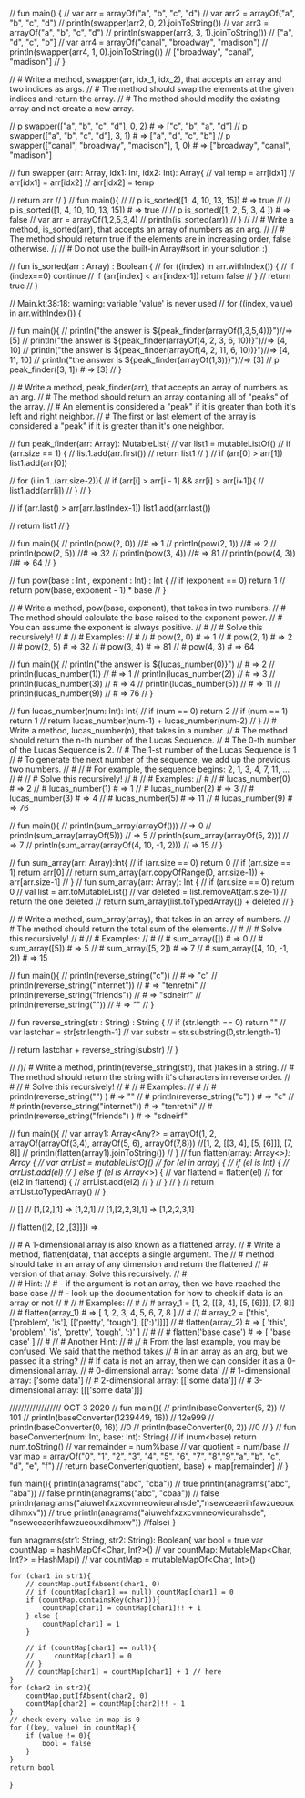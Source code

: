 // fun main() {
    // var arr = arrayOf("a", "b", "c", "d")
    // var arr2 = arrayOf("a", "b", "c", "d")
    // println(swapper(arr2, 0, 2).joinToString())
    // var arr3 = arrayOf("a", "b", "c", "d")
    // println(swapper(arr3, 3, 1).joinToString()) // ["a", "d", "c", "b"]
    // var arr4 = arrayOf("canal", "broadway", "madison")
    // println(swapper(arr4, 1, 0).joinToString()) // ["broadway", "canal", "madison"]
// }

// # Write a method, swapper(arr, idx_1, idx_2), that accepts an array and two indices as args.
// # The method should swap the elements at the given indices and return the array.
// # The method should modify the existing array and not create a new array.

// p swapper(["a", "b", "c", "d"], 0, 2)               # => ["c", "b", "a", "d"]
// p swapper(["a", "b", "c", "d"], 3, 1)               # => ["a", "d", "c", "b"]
// p swapper(["canal", "broadway", "madison"], 1, 0)   # => ["broadway", "canal", "madison"]

// fun swapper (arr: Array<String>, idx1: Int, idx2: Int): Array<String>{
//     val temp = arr[idx1]
//     arr[idx1] = arr[idx2]
//     arr[idx2] = temp

//     return arr
// }
// fun main(){
//     // p is_sorted([1, 4, 10, 13, 15])       # => true
//     // p is_sorted([1, 4, 10, 10, 13, 15])   # => true
//     // p is_sorted([1, 2, 5, 3, 4 ])         # => false
//     var arr = arrayOf(1,2,5,3,4)
//     println(is_sorted(arr))
// }
// // # Write a method, is_sorted(arr), that accepts an array of numbers as an arg.
// // # The method should return true if the elements are in increasing order, false otherwise.
// // # Do not use the built-in Array#sort in your solution :)

// fun is_sorted(arr : Array<Int>) : Boolean {
//     for ((index) in arr.withIndex()) {
//         if (index==0) continue
//         if (arr[index] < arr[index-1]) return false
//     }
//     return true
// }

// Main.kt:38:18: warning: variable 'value' is never used
//     for ((index, value) in arr.withIndex()) {

// fun main(){
    // println("the answer is ${peak_finder(arrayOf(1,3,5,4))}")//=> [5]
    // println("the answer is ${peak_finder(arrayOf(4, 2, 3, 6, 10))}")//=> [4, 10]
    // println("the answer is ${peak_finder(arrayOf(4, 2, 11, 6, 10))}")//=> [4, 11, 10]
    // println("the answer is ${peak_finder(arrayOf(1,3))}")//=> [3]
    // p peak_finder([3, 1])               # => [3]
// }

// # Write a method, peak_finder(arr), that accepts an array of numbers as an arg.
// # The method should return an array containing all of "peaks" of the array.
// # An element is considered a "peak" if it is greater than both it's left and right neighbor.
// # The first or last element of the array is considered a "peak" if it is greater than it's one neighbor.

// fun peak_finder(arr: Array<Int>): MutableList<Int>{
//     var list1 = mutableListOf<Int>()
//     if (arr.size == 1) {
//         list1.add(arr.first())
//         return list1
//     }
//     if (arr[0] > arr[1]) list1.add(arr[0])

//     for (i in 1..(arr.size-2)){
//         if (arr[i] > arr[i - 1] && arr[i] > arr[i+1]){
//             list1.add(arr[i])
//         }
//     }
    
//     if (arr.last() > arr[arr.lastIndex-1]) list1.add(arr.last())

//     return list1
// }

// fun main(){
//     println(pow(2, 0)) //# => 1
//     println(pow(2, 1)) //# => 2
//     println(pow(2, 5)) //# => 32
//     println(pow(3, 4)) //# => 81
//     println(pow(4, 3)) //# => 64
// }

// fun pow(base : Int , exponent : Int) : Int {
//     if (exponent == 0) return 1
//     return pow(base, exponent - 1) * base
// }

// # Write a method, pow(base, exponent), that takes in two numbers.
// # The method should calculate the base raised to the exponent power.
// # You can assume the exponent is always positive.
// #
// # Solve this recursively!
// #
// # Examples:
// #
// # pow(2, 0) # => 1
// # pow(2, 1) # => 2
// # pow(2, 5) # => 32
// # pow(3, 4) # => 81
// # pow(4, 3) # => 64

// fun main(){
//     println("the answer is ${lucas_number(0)}") //   # =>    2
//     println(lucas_number(1)) //   # =>    1
//     println(lucas_number(2)) //   # =>    3
//     println(lucas_number(3)) //   # =>    4
//     println(lucas_number(5)) //   # =>    11
//     println(lucas_number(9)) //   # =>    76
// }

// fun lucas_number(num: Int): Int{
//     if (num == 0) return 2
//     if (num == 1) return 1
//     return lucas_number(num-1) + lucas_number(num-2)
// }
// # Write a method, lucas_number(n), that takes in a number.
// # The method should return the n-th number of the Lucas Sequence.
// # The 0-th number of the Lucas Sequence is 2.
// # The 1-st number of the Lucas Sequence is 1
// # To generate the next number of the sequence, we add up the previous two numbers.
// #
// # For example, the sequence begins: 2, 1, 3, 4, 7, 11, ...
// #
// # Solve this recursively!
// #
// # Examples:
// #
// # lucas_number(0)   # =>    2
// # lucas_number(1)   # =>    1
// # lucas_number(2)   # =>    3
// # lucas_number(3)   # =>    4
// # lucas_number(5)   # =>    11
// # lucas_number(9)   # =>    76

// fun main(){
//     println(sum_array(arrayOf()))             // => 0
//     println(sum_array(arrayOf(5)))            // => 5
//     println(sum_array(arrayOf(5, 2)))        // => 7
//     println(sum_array(arrayOf(4, 10, -1, 2))) // => 15
// }

// fun sum_array(arr: Array<Int>):Int{
//     if (arr.size == 0) return 0
//     if (arr.size == 1) return arr[0]
//     return sum_array(arr.copyOfRange(0, arr.size-1)) + arr[arr.size-1]
// }
// fun sum_array(arr: Array<Int>): Int {
//     if (arr.size == 0) return 0
//     val list = arr.toMutableList()
//     var deleted = list.removeAt(arr.size-1) // return the one deleted
//     return sum_array(list.toTypedArray()) + deleted
// }

// # Write a method, sum_array(array), that takes in an array of numbers.
// # The method should return the total sum of the elements.
// # 
// # Solve this recursively!
// #
// # Examples:
// #
// # sum_array([])             # => 0
// # sum_array([5])            # => 5
// # sum_array([5, 2])         # => 7
// # sum_array([4, 10, -1, 2]) # => 15

// fun main(){
//     println(reverse_string("c"))   // # => "c"
//     println(reverse_string("internet"))   // # => "tenretni"
//     println(reverse_string("friends"))   // # => "sdneirf"
//     println(reverse_string(""))   // # => ""
// }

// fun reverse_string(str : String) : String {
//     if (str.length == 0) return ""
//     var lastchar = str[str.length-1]
//     var substr = str.substring(0,str.length-1)

//     return lastchar + reverse_string(substr)
// }

// /)/ # Write a method, println(reverse_string(str), that )takes in a string.
// # The method should return the string with it's characters in reverse order.
// #
// # Solve this recursively!
// #
// # Examples:
// # 
// # println(reverse_string("")        )    # => ""
// # println(reverse_string("c")       )    # => "c"
// # println(reverse_string("internet"))    # => "tenretni"
// # println(reverse_string("friends") )    # => "sdneirf"

// fun main(){
//     var array1: Array<Any?> = arrayOf(1, 2, arrayOf(arrayOf(3,4), arrayOf(5, 6), arrayOf(7,8))) //[1, 2, [[3, 4], [5, [6]]], [7, 8]]
//     println(flatten(array1).joinToString())
// }
// fun flatten(array: Array<*>): Array<Int> {
//     var arrList = mutableListOf<Int>()
//     for (el in array) {
//         if (el is Int) {
//             arrList.add(el)
//         } else if (el is Array<*>) {
//             var flattend = flatten(el)
//             for (el2 in flattend) {
//                 arrList.add(el2)
//             }
//         }
//     }
//     return arrList.toTypedArray()
// }

// []
// [1,[2,],1] => [1,2,1]
// [1,[2,2,3],1] => [1,2,2,3,1]

// flatten([2, [2 ,[3]]]) => 

// # A 1-dimensional array is also known as a flattened array.
// # Write a method, flatten(data), that accepts a single argument. The
// # method should take in an array of any dimension and return the flattened
// # version of that array. Solve this recursively.
// #   
// # Hint:
// #  - if the argument is not an array, then we have reached the base case
// #  - look up the documentation for how to check if data is an array or not
// #
// # Examples:
// #
// # array_1 = [1, 2, [[3, 4], [5, [6]]], [7, 8]]
// # flatten(array_1)      # => [ 1, 2, 3, 4, 5, 6, 7, 8 ]
// #
// # array_2 = ['this', ['problem', 'is'], [['pretty', 'tough'], [[':)']]]]
// # flatten(array_2)      # => [ 'this', 'problem', 'is', 'pretty', 'tough', ':)' ]
// #
// # flatten('base case')  # => [ 'base case' ]
// #
// # Another Hint:
// #
// # From the last example, you may be confused. We said that the method takes
// # in an array as an arg, but we passed it a string?
// # If data is not an array, then we can consider it as a 0-dimensional array.
// #     0-dimensional array: 'some data'
// #     1-dimensional array: ['some data']
// #     2-dimensional array: [['some data']]
// #     3-dimensional array: [[['some data']]]

////////////////// OCT 3 2020
// fun main(){
//     println(baseConverter(5, 2)) // 101
//     println(baseConverter(1239449, 16)) // 12e999
//     println(baseConverter(0, 16)) //0
//     println(baseConverter(0, 2)) //0
// }
// fun baseConverter(num: Int, base: Int): String{
//     if (num<base) return num.toString()
//     var remainder = num%base
//     var quotient = num/base
//     var map = arrayOf("0", "1", "2", "3", "4", "5", "6", "7", "8","9","a", "b", "c", "d", "e", "f")
//     return baseConverter(quotient, base) + map[remainder]
// }

fun main(){
    println(anagrams("abc", "cba")) // true
    println(anagrams("abc", "aba")) // false
    println(anagrams("abc", "cbaa")) // false
    println(anagrams("aiuwehfxzxcvmneowieurahsde","nsewceaerihfawzueouxdihmxv")) // true
    println(anagrams("aiuwehfxzxcvmneowieurahsde", "nsewceaerihfawzueouxdihmxw")) //false)
}

fun anagrams(str1: String, str2: String): Boolean{
    var bool = true
    var countMap = hashMapOf<Char, Int?>()
    // var countMap: MutableMap<Char, Int?> = HashMap()
    // var countMap = mutableMapOf<Char, Int>()

    for (char1 in str1){
        // countMap.putIfAbsent(char1, 0)
        // if (countMap[char1] == null) countMap[char1] = 0
        if (countMap.containsKey(char1)){
            countMap[char1] = countMap[char1]!! + 1
        } else {
            countMap[char1] = 1
        }

        // if (countMap[char1] == null){
        //     countMap[char1] = 0
        // }
        // countMap[char1] = countMap[char1] + 1 // here
    }
    for (char2 in str2){
        countMap.putIfAbsent(char2, 0)
        countMap[char2] = countMap[char2]!! - 1
    }
    // check every value in map is 0
    for ((key, value) in countMap){
        if (value != 0){
            bool = false
        }
    }
    return bool
}

